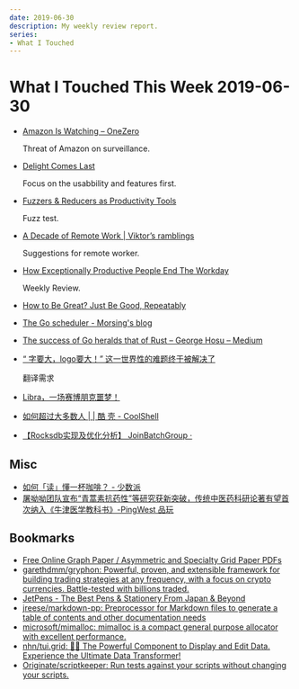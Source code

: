 ```yaml
---
date: 2019-06-30
description: My weekly review report.
series:
- What I Touched
---
```


# What I Touched This Week 2019-06-30


* [Amazon Is Watching – OneZero](https://onezero.medium.com/amazon-is-watching-d51b20f1668a)

    Threat of Amazon on surveillance.

* [Delight Comes Last](https://matthewstrom.com/writing/delight-comes-last/)

    Focus on the usabbility and features first.

* [Fuzzers & Reducers as Productivity Tools](https://kripken.github.io/blog/binaryen/2019/06/11/fuzz-reduce-productivity.html)

    Fuzz test.

* [A Decade of Remote Work | Viktor’s ramblings](https://blog.viktorpetersson.com/remote-work/2019/05/18/a-decade-of-remote.html)

    Suggestions for remote worker.

* [How Exceptionally Productive People End The Workday](https://doist.com/blog/how-exceptionally-productive-people-end-the-workday/)

    Weekly Review.

* [How to Be Great? Just Be Good, Repeatably](https://blog.stephsmith.io/how-to-be-great/)
* [The Go scheduler - Morsing's blog](http://morsmachine.dk/go-scheduler)
* [The success of Go heralds that of Rust – George Hosu – Medium](https://medium.com/@george3d6/the-success-of-go-heralds-that-of-rust-73cb2e4c0500)
* [“ 字要大，logo要大！” 这一世界性的难题终于被解决了](https://mp.weixin.qq.com/s/QMCWKJKSLPNFlqJ9ltIXFg)

    翻译需求

* [Libra，一场赛博朋克噩梦！](https://mp.weixin.qq.com/s/GDwLmsK4WLxy_Z4cw3_c7A)
* [如何超过大多数人 | | 酷 壳 - CoolShell](https://coolshell.cn/articles/19464.html)
* [【Rocksdb实现及优化分析】 JoinBatchGroup ·](http://kernelmaker.github.io/Rocksdb_Study_1)


## Misc

* [如何「读」懂一杯咖啡？ - 少数派](https://sspai.com/post/55288)
* [屠呦呦团队宣布“青蒿素抗药性”等研究获新突破，传统中医药科研论著有望首次纳入《牛津医学教科书》-PingWest 品玩](https://www.pingwest.com/w/189729)

## Bookmarks

* [Free Online Graph Paper / Asymmetric and Specialty Grid Paper PDFs](https://incompetech.com/graphpaper/)
* [garethdmm/gryphon: Powerful, proven, and extensible framework for building trading strategies at any frequency, with a focus on crypto currencies. Battle-tested with billions traded.](https://github.com/garethdmm/gryphon)
* [JetPens - The Best Pens & Stationery From Japan & Beyond](https://www.jetpens.com/)
* [jreese/markdown-pp: Preprocessor for Markdown files to generate a table of contents and other documentation needs](https://github.com/jreese/markdown-pp)
* [microsoft/mimalloc: mimalloc is a compact general purpose allocator with excellent performance.](https://github.com/microsoft/mimalloc)
* [nhn/tui.grid: 🍞🔡 The Powerful Component to Display and Edit Data. Experience the Ultimate Data Transformer!](https://github.com/nhn/tui.grid)
* [Originate/scriptkeeper: Run tests against your scripts without changing your scripts.](https://github.com/Originate/scriptkeeper)
